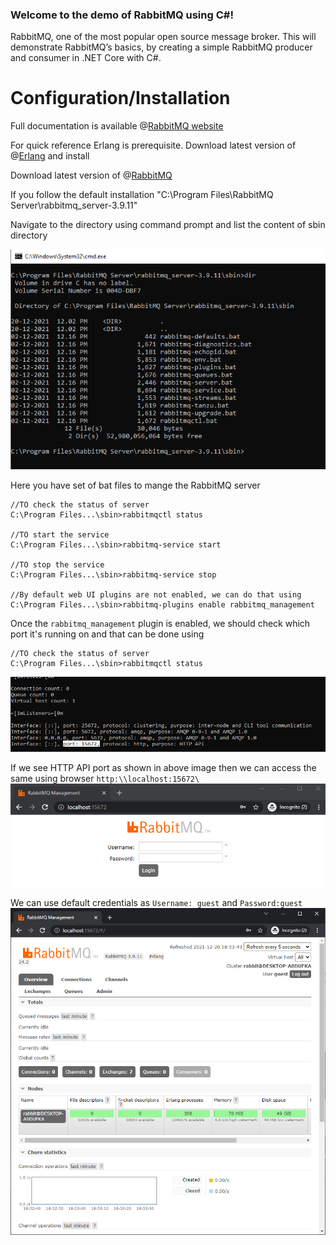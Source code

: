 ### Welcome to the demo of RabbitMQ using C#!
RabbitMQ, one of the most popular open source message broker. This will demonstrate RabbitMQ’s basics, by creating a simple RabbitMQ producer and consumer in .NET Core with C#.

# Configuration/Installation
Full documentation is available @[RabbitMQ website](https://www.rabbitmq.com/download.html)

For quick reference
Erlang is prerequisite. Download latest version of @[Erlang](https://www.erlang.org/downloads) and install 

Download latest version of @[RabbitMQ](https://www.rabbitmq.com/install-windows.html#installer)

If you follow the default installation "C:\Program Files\RabbitMQ Server\rabbitmq_server-3.9.11\"

Navigate to the directory using command prompt and list the content of sbin directory

![Sbin](docs/images/sbin.PNG)


Here you have set of bat files to mange the RabbitMQ server

```<powershell>
//TO check the status of server
C:\Program Files...\sbin>rabbitmqctl status

//TO start the service
C:\Program Files...\sbin>rabbitmq-service start

//TO stop the service
C:\Program Files...\sbin>rabbitmq-service stop

//By default web UI plugins are not enabled, we can do that using
C:\Program Files...\sbin>rabbitmq-plugins enable rabbitmq_management

```

Once the `rabbitmq_management` plugin is enabled, we should check which port it's running on and that can be done using
```<powershell>
//TO check the status of server
C:\Program Files...\sbin>rabbitmqctl status
```
![Port](docs/images/port.png)

If we see HTTP API port as shown in above image then we can access the same using browser `http:\\localhost:15672\`
![Login](docs/images/login.png)

We can use default credentials as `Username: guest` and `Password:guest`
![Landing](docs/images/landing.png)

